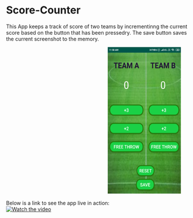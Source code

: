 # Score-Counter
This App keeps a track of score of two teams by incrementinng the current score based on the button that has been pressedry.
The save button saves the current screenshot to the memory.








<pre>                                 <img src="screen.png" width="200" height="400">            </pre>

Below is a link to see the app live in action:<br>
[![Watch the video](https://img.youtube.com/vi/Ges2libSxG0&t=3s/maxresdefault.jpg)](https://www.youtube.com/watch?v=9wKVlr25nG0) 
